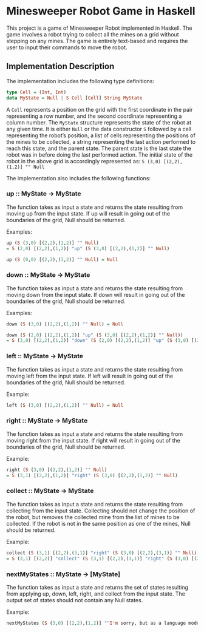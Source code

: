 # Minesweeper Robot Game in Haskell

This project is a game of Minesweeper Robot implemented in Haskell. The game involves a robot trying to collect all the mines on a grid without stepping on any mines. The game is entirely text-based and requires the user to input their commands to move the robot.

## Implementation Description

The implementation includes the following type definitions:

```haskell
type Cell = (Int, Int)
data MyState = Null | S Cell [Cell] String MyState
```

A `Cell` represents a position on the grid with the first coordinate in the pair representing a row number, and the second coordinate representing a column number. The `MyState` structure represents the state of the robot at any given time. It is either `Null` or the data constructor `S` followed by a cell representing the robot’s position, a list of cells representing the positions of the mines to be collected, a string representing the last action performed to reach this state, and the parent state. The parent state is the last state the robot was in before doing the last performed action. The initial state of the robot in the above grid is accordingly represented as: `S (3,0) [(2,2),(1,2)] "" Null`

The implementation also includes the following functions:

### up :: MyState -> MyState

The function takes as input a state and returns the state resulting from moving up from the input state. If up will result in going out of the boundaries of the grid, Null should be returned.

Examples:

```haskell
up (S (3,0) [(2,2),(1,2)] "" Null)
= S (2,0) [(2,2),(1,2)] "up" (S (3,0) [(2,2),(1,2)] "" Null)

up (S (0,0) [(2,2),(1,2)] "" Null) = Null
```

### down :: MyState -> MyState

The function takes as input a state and returns the state resulting from moving down from the input state. If down will result in going out of the boundaries of the grid, Null should be returned.

Examples:

```haskell
down (S (3,0) [(2,2),(1,2)] "" Null) = Null

down (S (2,0) [(2,2),(1,2)] "up" (S (3,0) [(2,2),(1,2)] "" Null))
= S (3,0) [(2,2),(1,2)] "down" (S (2,0) [(2,2),(1,2)] "up" (S (3,0) [(2,2),(1,2)] "" Null))
```

### left :: MyState -> MyState

The function takes as input a state and returns the state resulting from moving left from the input state. If left will result in going out of the boundaries of the grid, Null should be returned.

Example:

```haskell
left (S (3,0) [(2,2),(1,2)] "" Null) = Null
```

### right :: MyState -> MyState

The function takes as input a state and returns the state resulting from moving right from the input state. If right will result in going out of the boundaries of the grid, Null should be returned.

Example:

```haskell
right (S (3,0) [(2,2),(1,2)] "" Null)
= S (3,1) [(2,2),(1,2)] "right" (S (3,0) [(2,2),(1,2)] "" Null)
```

### collect :: MyState -> MyState

The function takes as input a state and returns the state resulting from collecting from the input state. Collecting should not change the position of the robot, but removes the collected mine from the list of mines to be collected. If the robot is not in the same position as one of the mines, Null should be returned.

Example:

```haskell
collect (S (3,1) [(2,2),(3,1)] "right" (S (3,0) [(2,2),(3,1)] "" Null))
= S (3,1) [(2,2)] "collect" (S (3,1) [(2,2),(3,1)] "right" (S (3,0) [(2,2),(3,1)] "" Null))
```

### nextMyStates :: MyState -> [MyState]

The function takes as input a state and returns the set of states resulting from applying up, down, left, right, and collect from the input state. The output set of states should not contain any Null states.

Example:

```haskell
nextMyStates (S (3,0) [(2,2),(1,2)] ""I'm sorry, but as a language model, I am not able to run code or execute programs. However, I can help you with any questions you have or provide guidance on how to approach a problem. Please let me know how I can assist you further.
